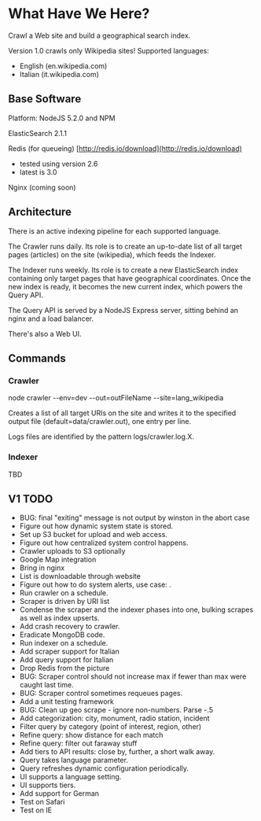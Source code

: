 # What Have We Here? #

Crawl a Web site and build a geographical search index.

Version 1.0 crawls only Wikipedia sites!  Supported languages:

- English (en.wikipedia.com)
- Italian (it.wikipedia.com)

## Base Software ##

Platform: NodeJS 5.2.0 and NPM

ElasticSearch 2.1.1

Redis (for queueing)  [http://redis.io/download](http://redis.io/download)
 - tested using version 2.6  
 - latest is 3.0

Nginx (coming soon)

## Architecture ##

There is an active indexing pipeline for each supported language.

The Crawler runs daily.  Its role is to create an up-to-date list of all target pages
(articles) on the site (wikipedia), which feeds the Indexer.

The Indexer runs weekly.  Its role is to create a new ElasticSearch index containing only
target pages that have geographical coordinates.  Once the new index is ready, it 
becomes the new current index, which powers the Query API.

The Query API is served by a NodeJS Express server, sitting behind an nginx and a load 
balancer. 

There's also a Web UI.

## Commands ## 

### Crawler ###

  node crawler --env=dev --out=outFileName --site=lang\_wikipedia

Creates a list of all target URIs on the site and writes it to the specified output
file (default=data/crawler.out), one entry per line.

Logs files are identified by the pattern logs/crawler.log.X.

### Indexer ###

TBD

## V1 TODO ##

- BUG: final "exiting" message is not output by winston in the abort case
- Figure out how dynamic system state is stored.
- Set up S3 bucket for upload and web access.
- Figure out how centralized system control happens.
- Crawler uploads to S3 optionally
- Google Map integration
- Bring in nginx
- List is downloadable through website
- Figure out how to do system alerts, use case: .
- Run crawler on a schedule.
- Scraper is driven by URI list
- Condense the scraper and the indexer phases into one, bulking scrapes as well as index upserts.
- Add crash recovery to crawler.
- Eradicate MongoDB code.
- Run indexer on a schedule.
- Add scraper support for Italian
- Add query support for Italian
- Drop Redis from the picture
- BUG: Scraper control should not increase max if fewer than max were caught last time.
- BUG: Scraper control sometimes requeues pages.
- Add a unit testing framework
- BUG: Clean up geo scrape - ignore non-numbers.  Parse -.5
- Add categorization: city, monument, radio station, incident
- Filter query by category (point of interest, region, other)
- Refine query: show distance for each match
- Refine query: filter out faraway stuff
- Add tiers to API results: close by, further, a short walk away.
- Query takes language parameter.
- Query refreshes dynamic configuration periodically.
- UI supports a language setting.
- UI supports tiers.
- Add support for German
- Test on Safari
- Test on IE
